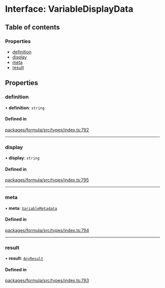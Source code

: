 # Interface: VariableDisplayData

## Table of contents

### Properties

- [definition](VariableDisplayData.md#definition)
- [display](VariableDisplayData.md#display)
- [meta](VariableDisplayData.md#meta)
- [result](VariableDisplayData.md#result)

## Properties

### <a id="definition" name="definition"></a> definition

• **definition**: `string`

#### Defined in

[packages/formula/src/types/index.ts:792](https://github.com/mashcard/mashcard/blob/main/packages/formula/src/types/index.ts#L792)

---

### <a id="display" name="display"></a> display

• **display**: `string`

#### Defined in

[packages/formula/src/types/index.ts:795](https://github.com/mashcard/mashcard/blob/main/packages/formula/src/types/index.ts#L795)

---

### <a id="meta" name="meta"></a> meta

• **meta**: [`VariableMetadata`](VariableMetadata.md)

#### Defined in

[packages/formula/src/types/index.ts:794](https://github.com/mashcard/mashcard/blob/main/packages/formula/src/types/index.ts#L794)

---

### <a id="result" name="result"></a> result

• **result**: [`AnyResult`](../README.md#anyresult)

#### Defined in

[packages/formula/src/types/index.ts:793](https://github.com/mashcard/mashcard/blob/main/packages/formula/src/types/index.ts#L793)
